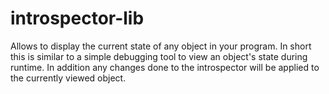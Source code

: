# introspector-lib
Allows to display the current state of any object in your program. In short this is similar to a simple debugging tool to view an object's state during runtime. In addition any changes done to the introspector will be applied to the currently viewed object.

